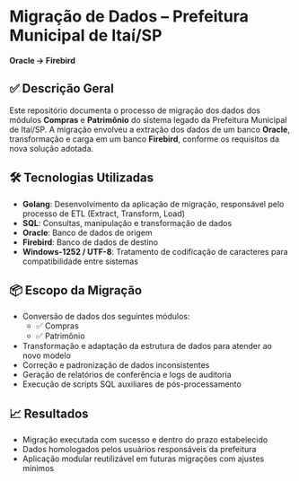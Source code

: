 # Migração de Dados – Prefeitura Municipal de Itaí/SP  
**Oracle → Firebird**

## ✅ Descrição Geral  
Este repositório documenta o processo de migração dos dados dos módulos **Compras** e **Patrimônio** do sistema legado da Prefeitura Municipal de Itaí/SP. A migração envolveu a extração dos dados de um banco **Oracle**, transformação e carga em um banco **Firebird**, conforme os requisitos da nova solução adotada.

## 🛠️ Tecnologias Utilizadas  
- **Golang**: Desenvolvimento da aplicação de migração, responsável pelo processo de ETL (Extract, Transform, Load)  
- **SQL**: Consultas, manipulação e transformação de dados  
- **Oracle**: Banco de dados de origem  
- **Firebird**: Banco de dados de destino  
- **Windows-1252 / UTF-8**: Tratamento de codificação de caracteres para compatibilidade entre sistemas

## 📦 Escopo da Migração  
- Conversão de dados dos seguintes módulos:
  - ✅ Compras  
  - ✅ Patrimônio  
- Transformação e adaptação da estrutura de dados para atender ao novo modelo  
- Correção e padronização de dados inconsistentes  
- Geração de relatórios de conferência e logs de auditoria  
- Execução de scripts SQL auxiliares de pós-processamento  

## 📈 Resultados  
- Migração executada com sucesso e dentro do prazo estabelecido  
- Dados homologados pelos usuários responsáveis da prefeitura  
- Aplicação modular reutilizável em futuras migrações com ajustes mínimos
